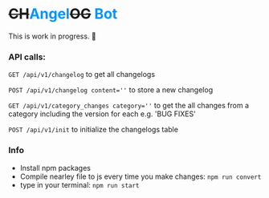 # ~~CH~~<strong style="color: #0095ff">Angel</strong>~~OG~~ <strong style="color: #0095ff">Bot</strong>

This is work in progress. 🤖

### API calls:
`
GET /api/v1/changelog
`
to get all changelogs
 
`
POST /api/v1/changelog content=''
`
to store a new changelog


`
GET /api/v1/category_changes category=''
`
to get the all changes from a category including the version for each e.g. 'BUG FIXES'

`
POST /api/v1/init
`
to initialize the changelogs table

### Info
* Install npm packages
* Compile nearley file to js every time you make changes:
`npm run convert`
* type in your terminal: 
`npm run start`
